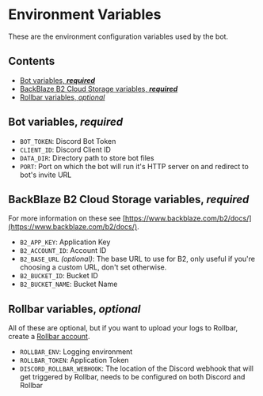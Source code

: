 # Environment Variables

These are the environment configuration variables used by the bot.

<!-- START doctoc generated TOC please keep comment here to allow auto update -->
<!-- DON'T EDIT THIS SECTION, INSTEAD RE-RUN doctoc TO UPDATE -->
## Contents

- [Bot variables, **_required_**](#bot-variables-_required_)
- [BackBlaze B2 Cloud Storage variables, **_required_**](#backblaze-b2-cloud-storage-variables-_required_)
- [Rollbar variables, _optional_](#rollbar-variables-_optional_)

<!-- END doctoc generated TOC please keep comment here to allow auto update -->

## Bot variables, **_required_**

- `BOT_TOKEN`: Discord Bot Token
- `CLIENT_ID`: Discord Client ID
- `DATA_DIR`: Directory path to store bot files
- `PORT`: Port on which the bot will run it's HTTP server on and redirect to bot's invite URL

## BackBlaze B2 Cloud Storage variables, **_required_**

For more information on these see [https://www.backblaze.com/b2/docs/](https://www.backblaze.com/b2/docs/).

- `B2_APP_KEY`: Application Key
- `B2_ACCOUNT_ID`: Account ID
- `B2_BASE_URL` _(optional)_: The base URL to use for B2, only useful if you're choosing a custom URL, don't set otherwise.
- `B2_BUCKET_ID`: Bucket ID
- `B2_BUCKET_NAME`: Bucket Name

## Rollbar variables, _optional_

All of these are optional, but if you want to upload your logs to Rollbar, create a
[Rollbar account](https://rollbar.com/signup/).

- `ROLLBAR_ENV`: Logging environment
- `ROLLBAR_TOKEN`: Application Token
- `DISCORD_ROLLBAR_WEBHOOK`: The location of the Discord webhook that will get triggered by Rollbar, needs to be
                             configured on both Discord and Rollbar
